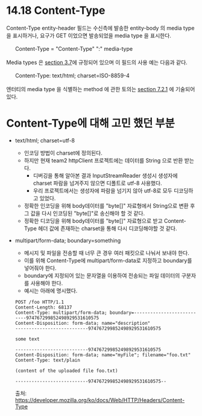 # 14.18 Content-Type
Content-Type entity-header 필드는 수신측에 발송한 entity-body 의 media type 을 표시하거나, 요구가 GET 이었으면 발송되었을 media type 을 표시한다.
<br/>
<br/>
&nbsp; &nbsp; &nbsp; Content-Type = "Content-Type" ":" media-type
<br/>
<br/>
Media types 은 [section 3.7](https://tools.ietf.org/html/rfc2616#section-3.7)에 규정되어 있으며 이 필드의 사용 예는 다음과 같다. 
<br/>
<br/>
&nbsp; &nbsp; &nbsp; Content-Type: text/html; charset=ISO-8859-4
<br/>
<br/>
엔터티의 media type 을 식별하는 method 에 관한 토의는 [section 7.2.1](https://tools.ietf.org/html/rfc2616#section-7.2.1) 에 기술되어 있다.

# Content-Type에 대해 고민 했던 부분
- text/html; charset=utf-8
  - 인코딩 방법이 charset에 정의된다.
  - 하지만 현재 team2 httpClient 프로젝트에는 데이터를 String 으로 반환 받는다.
    - 디버깅을 통해 알아본 결과 InputStreamReader 생성시 생성자에 charset 파람을 넘겨주지 않으면 디폴트로 utf-8 사용했다.
    - 우리 프로젝트에서는 생성자에 파람을 넘기지 않아 utf-8로 모두 디코딩하고 있었다.
  - 정확한 인코딩을 위해 body데이터를 "byte[]" 자료형에서 String으로 변환 후 그 값을 다시 인코딩된 "byte[]"로 송신해야 할 것 같다.
  - 정확한 디코딩을 위해 body데이터를 "byte[]" 자료형으로 받고 Content-Type 헤더 값에 존재하는 charset을 통해 다시 디코딩해야할 것 같다.
- multipart/form-data; boundary=something
  - 메시지 및 파일을 전송할 때 너무 큰 경우 여러 패킷으로 나눠서 보내야 한다.
  - 이를 위해 Content-Type에 multipart/form-data로 지정하고 boundary를 넣어줘야 한다.
  - boundary에 지정되어 있는 문자열을 이용하여 전송되는 파일 데이터의 구분자를 사용해야 한다. 
  - 예시는 아래에 명시했다.
  
  ~~~
  POST /foo HTTP/1.1
  Content-Length: 68137
  Content-Type: multipart/form-data; boundary=---------------------------974767299852498929531610575
  Content-Disposition: form-data; name="description"
  ---------------------------974767299852498929531610575
  
  some text
  
  ---------------------------974767299852498929531610575
  Content-Disposition: form-data; name="myFile"; filename="foo.txt" 
  Content-Type: text/plain 
  
  (content of the uploaded file foo.txt)
  
  ---------------------------974767299852498929531610575--
  ~~~
  출처: https://developer.mozilla.org/ko/docs/Web/HTTP/Headers/Content-Type
  
